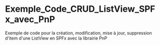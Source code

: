 # Exemple_Code_CRUD_ListView_SPFx_avec_PnP
Exemple de code pour la création, modification, mise à jour, suppression d'item d'une ListView en SPFx avec la librairie PnP
